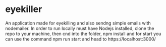 # eyekiller
An application made for eyekilling and also sendng simple emails with nodemailer.
In order to run locally must have Nodejs installed, clone the repo to your machine, then  cnd into the folder, npm install and for start you can use the command npm run start and head to https://localhost:3000/
